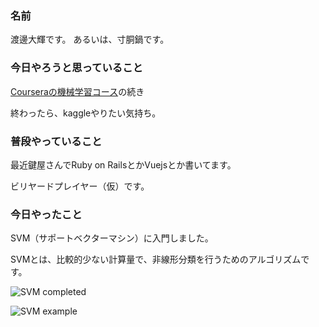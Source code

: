 ### 名前
渡邊大輝です。
あるいは、寸胴鍋です。

### 今日やろうと思っていること
[Courseraの機械学習コース](https://www.coursera.org/learn/machine-learning)の続き

終わったら、kaggleやりたい気持ち。

### 普段やっていること
最近鍵屋さんでRuby on RailsとかVuejsとか書いてます。

ビリヤードプレイヤー（仮）です。

### 今日やったこと
SVM（サポートベクターマシン）に入門しました。

SVMとは、比較的少ない計算量で、非線形分類を行うためのアルゴリズムです。

![SVM completed](https://raw.github.com/wiki/jbc-yatteiki/mokumoku/18/assets/nabe_ML_completed.png)

![SVM example](https://raw.github.com/wiki/jbc-yatteiki/mokumoku/18/assets/nabe_ML_exam.png)
